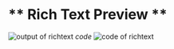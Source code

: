 # ** Rich Text Preview ** 
![output of richtext](https://github.com/MosasaUnited/TestApp/assets/79766907/36a5c6fa-4afb-493a-9de0-715f141dd1c4) 
*code* 
![code of richtext](https://github.com/MosasaUnited/TestApp/assets/79766907/2dd7130a-d9cf-4bcc-b043-4015e9fe2269) 


 

